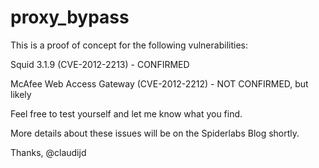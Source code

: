 proxy_bypass
============

This is a proof of concept for the following vulnerabilities:

Squid 3.1.9 (CVE-2012-2213) - CONFIRMED

McAfee Web Access Gateway (CVE-2012-2212) - NOT CONFIRMED, but likely

Feel free to test yourself and let me know what you find.

More details about these issues will be on the Spiderlabs Blog shortly.

Thanks,
@claudijd